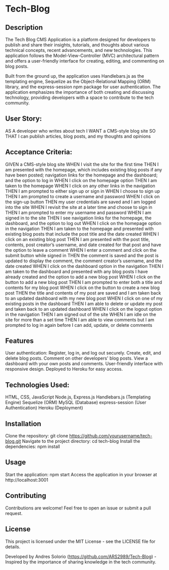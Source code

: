 # Tech-Blog

## Description

The Tech Blog CMS Application is a platform designed for developers to publish and share their insights, tutorials, and thoughts about various technical concepts, recent advancements, and new technologies. This application follows the Model-View-Controller (MVC) architectural pattern and offers a user-friendly interface for creating, editing, and commenting on blog posts.

Built from the ground up, the application uses Handlebars.js as the templating engine, Sequelize as the Object-Relational Mapping (ORM) library, and the express-session npm package for user authentication. The application emphasizes the importance of both creating and discussing technology, providing developers with a space to contribute to the tech community.

## User Story:

AS A developer who writes about tech
I WANT a CMS-style blog site
SO THAT I can publish articles, blog posts, and my thoughts and opinions

## Acceptance Criteria:

GIVEN a CMS-style blog site
WHEN I visit the site for the first time
THEN I am presented with the homepage, which includes existing blog posts if any have been posted; navigation links for the homepage and the dashboard; and the option to log in
WHEN I click on the homepage option
THEN I am taken to the homepage
WHEN I click on any other links in the navigation
THEN I am prompted to either sign up or sign in
WHEN I choose to sign up
THEN I am prompted to create a username and password
WHEN I click on the sign-up button
THEN my user credentials are saved and I am logged into the site
WHEN I revisit the site at a later time and choose to sign in
THEN I am prompted to enter my username and password
WHEN I am signed in to the site
THEN I see navigation links for the homepage, the dashboard, and the option to log out
WHEN I click on the homepage option in the navigation
THEN I am taken to the homepage and presented with existing blog posts that include the post title and the date created
WHEN I click on an existing blog post
THEN I am presented with the post title, contents, post creator’s username, and date created for that post and have the option to leave a comment
WHEN I enter a comment and click on the submit button while signed in
THEN the comment is saved and the post is updated to display the comment, the comment creator’s username, and the date created
WHEN I click on the dashboard option in the navigation
THEN I am taken to the dashboard and presented with any blog posts I have already created and the option to add a new blog post
WHEN I click on the button to add a new blog post
THEN I am prompted to enter both a title and contents for my blog post
WHEN I click on the button to create a new blog post
THEN the title and contents of my post are saved and I am taken back to an updated dashboard with my new blog post
WHEN I click on one of my existing posts in the dashboard
THEN I am able to delete or update my post and taken back to an updated dashboard
WHEN I click on the logout option in the navigation
THEN I am signed out of the site
WHEN I am idle on the site for more than a set time
THEN I am able to view comments but I am prompted to log in again before I can add, update, or delete comments


## Features

User authentication: Register, log in, and log out securely.
Create, edit, and delete blog posts.
Comment on other developers' blog posts.
View a dashboard with your own posts and comments.
User-friendly interface with responsive design.
Deployed to Heroku for easy access.

## Technologies Used:

HTML, CSS, JavaScript
Node.js, Express.js
Handlebars.js (Templating Engine)
Sequelize (ORM)
MySQL (Database)
express-session (User Authentication)
Heroku (Deployment)

## Installation

Clone the repository: git clone https://github.com/yourusername/tech-blog.git
Navigate to the project directory: cd tech-blog
Install the dependencies: npm install

## Usage

Start the application: npm start
Access the application in your browser at http://localhost:3001


## Contributing
Contributions are welcome! Feel free to open an issue or submit a pull request.

## License
This project is licensed under the MIT License - see the LICENSE file for details.

Developed by Andres Solorio (https://github.com/ARS2989/Tech-Blog) - Inspired by the importance of sharing knowledge in the tech community.